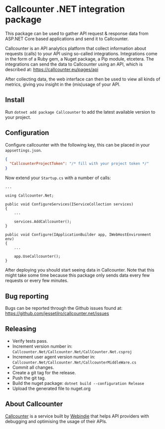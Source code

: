 # Callcounter .NET integration package

This package can be used to gather API request & response data from ASP.NET Core based applications and send it to Callcounter.

Callcounter is an API analytics platform that collect information about requests (calls) to your API using so-called
integrations. Integrations come in the form of a Ruby gem, a Nuget package, a Pip module, etcetera. The integrations
can send the data to Callcounter using an API, which is described at: https://callcounter.eu/pages/api

After collecting data, the web interface can then be used to view all kinds of metrics, giving you insight in the
(mis)usage of your API.

## Install

Run `dotnet add package Callcounter` to add the latest available version to your project.

## Configuration

Configure callcounter with the following key, this can be placed in your `appsettings.json`.

```json
{
  "CallcounterProjectToken": "/* fill with your project token */"
}
```

Now extend your `Startup.cs` with a number of calls:

```
...

using Callcounter.Net;

public void ConfigureServices(IServiceCollection services)
{
	...

	services.AddCallcounter();
}

public void Configure(IApplicationBuilder app, IWebHostEnvironment env)
{
	...

	app.UseCallcounter();
}
```

After deploying you should start seeing data in Callcounter. Note that this might take some time because this package
only sends data every few requests or every few minutes.

## Bug reporting

Bugs can be reported through the Github issues found at: https://github.com/jessetilro/callcounter.net/issues

## Releasing

- Verify tests pass.
- Increment version number in: `Callcounter.Net/Callcounter.Net/CallCounter.Net.csproj`
- Increment user agent version number in: `Callcounter.Net/Callcounter.Net/CallcounterMiddleWare.cs`
- Commit all changes.
- Create a git tag for the release.
- Push the git tag.
- Build the nuget package: `dotnet build --configuration Release`
- Upload the generated file to nuget.org

## About Callcounter

[Callcounter](https://callcounter.eu) is a service built by [Webindie](https://webindie.nl) that
helps API providers with debugging and optimising the usage of their APIs.

